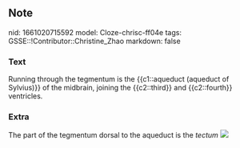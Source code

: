 ## Note
nid: 1661020715592
model: Cloze-chrisc-ff04e
tags: GSSE::!Contributor::Christine_Zhao
markdown: false

### Text
<div>
  <div>
    <div>
      Running through the tegmentum is the {{c1::aqueduct (aqueduct
      of Sylvius)}} of the midbrain, joining the {{c2::third}} and
      {{c2::fourth}} ventricles.
    </div>
  </div>
</div>

### Extra
The part of the tegmentum dorsal to the aqueduct is the
<span style="font-style: italic;">tectum</span> <img src= 
"paste-30201d080dc2358b84411f5cc3804866431b8643.jpg">
